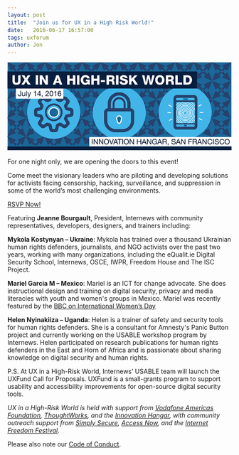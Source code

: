 ```yaml
---
layout: post
title:  "Join us for UX in a High Risk World!"
date:   2016-06-17 16:57:00
tags: uxforum
author: Jon
---
```



<a href="https://eventbrite.com/e/ux-in-a-high-risk-world-tickets-25739389206" target="_blank" class="image fit"><img src="/images/uxhighrisk.jpg" alt="UX in a High-Risk World; Innovation Hangar, San Francisco, July 14th" /></a>
<p>For one night only, we are opening the doors to this event!</p>

<p>Come meet the visionary leaders who are piloting and developing solutions for activists facing censorship, hacking, surveillance, and suppression in some of the world’s most challenging environments.</p>

<a href="https://eventbrite.com/e/ux-in-a-high-risk-world-tickets-25739389206" target="_blank" class="button special">RSVP Now!</a>

<!--more-->

Featuring <strong>Jeanne Bourgault</strong>, President, Internews with community representatives, developers, designers, and trainers including:

<strong>**Mykola Kostynyan – Ukraine**</strong>: Mykola has trained over a thousand Ukrainian human rights defenders, journalists, and NGO activists over the past two years, working with many organizations, including the eQualit.ie Digital Security School, Internews, OSCE, IWPR, Freedom House and The ISC Project.

<strong>Mariel Garcia M – Mexico</strong>: Mariel is an ICT for change advocate. She does instructional design and training on digital security, privacy and media literacies with youth and women's groups in Mexico. Mariel was recently featured by the <a href="http://www.bbc.com/news/in-pictures-35705391" target="_blank">BBC on International Women’s Day</a>

<strong>Helen Nyinakiiza – Uganda</strong>: Helen is a trainer of safety and security tools for human rights defenders. She is a consultant for Amnesty's Panic Button project and currently working on the USABLE workshop program by Internews. Helen participated on research publications for human rights defenders in the East and Horn of Africa and is passionate about sharing knowledge on digital security and human rights.

P.S. At UX in a High-Risk World, Internews’ USABLE team will launch the UXFund Call for Proposals. UXFund is a small-grants program to support usability and accessibility improvements for open-source digital security tools.

<em>UX in a High-Risk World is held with support from <a href="http://vodafone-us.com//technology#a-strengthening" target="_blank" class="">Vodafone Americas Foundation</a>, <a href="https://www.thoughtworks.com/" target="_blank" class="">ThoughtWorks</a>, and the <a href="http://www.ihangar.org/" target="_blank" class="">Innovation Hangar</a>, with community outreach support from <a href="https://simplysecure.org" target="_blank" class="">Simply Secure</a>, <a href="https://accessnow.org/" target="_blank" class="">Access Now</a>, and the <a href="https://internetfreedomfestival.org/" target="_blank" class="">Internet Freedom Festival</a>.</em>

Please also note our <a href="https://usable.tools/codeofconduct">Code of Conduct</a>.